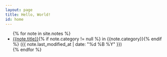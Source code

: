 ```yaml
---
layout: page
title: Hello, World!
id: home
---
```


<ul>
{% for note in site.notes %}
<li><a href="{{ note.url }}{%- if site.use_html_extension -%}.html{%- endif -%}" class="internal-link">{{note.title}}</a>{% if note.category != null %} in {{note.category}}{% endif %} <span>({{ note.last_modified_at | date: "%d %B %Y" }})</li>
{% endfor %}
</ul>



